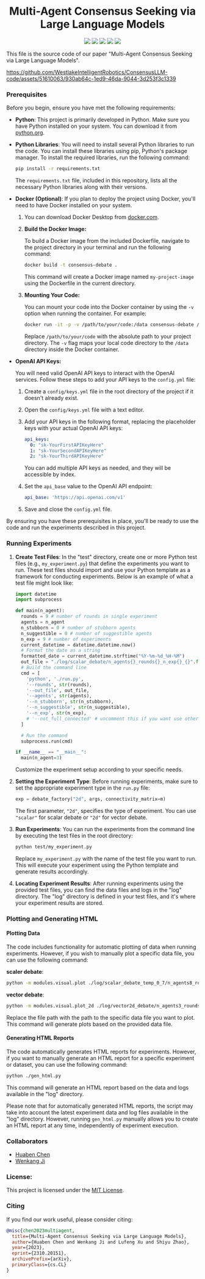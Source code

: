 
<div align="center">
  <h1>Multi-Agent Consensus Seeking via <br> Large Language Models</h1>
</div>
<p align="center">
  <a href="https://arxiv.org/abs/2310.20151">
    <img src="https://img.shields.io/badge/arXiv-paper?style=socia&logo=arxiv&logoColor=white&labelColor=grey&color=blue"></a>
  <a href="https://arxiv.org/pdf/2310.20151.pdf">
    <img src="https://img.shields.io/badge/Paper-blue?logo=googledocs&logoColor=white&labelColor=grey&color=blue"></a>
  <a href="https://westlakeintelligentrobotics.github.io/ConsensusLLM">
    <img src="https://img.shields.io/badge/Website-blue?logo=semanticweb&logoColor=white&labelColor=grey&color=blue"></a>
  <a href="https://www.python.org/downloads/">
    <img src="https://img.shields.io/badge/python-3.10-blue?logo=python&logoColor=white&labelColor=grey&color=blue"></a>
  <a href="https://opensource.org/licenses/MIT">
    <img src="https://img.shields.io/badge/License-MIT-yellow.svg"></a>
</p>

This file is the source code of our paper "Multi-Agent Consensus Seeking via Large Language Models".

https://github.com/WestlakeIntelligentRobotics/ConsensusLLM-code/assets/51610063/930ab64c-1ed9-46da-9044-3d253f3c1339


### Prerequisites

Before you begin, ensure you have met the following requirements:

- **Python**: This project is primarily developed in Python. Make sure you have Python installed on your system. You can download it from [python.org](https://www.python.org/downloads/).

- **Python Libraries**: You will need to install several Python libraries to run the code. You can install these libraries using pip, Python's package manager. To install the required libraries, run the following command:

  ```bash
  pip install -r requirements.txt
  ```

  The `requirements.txt` file, included in this repository, lists all the necessary Python libraries along with their versions.

- **Docker (Optional)**: If you plan to deploy the project using Docker, you'll need to have Docker installed on your system. 

  1. You can download Docker Desktop from [docker.com](https://www.docker.com/products/docker-desktop).

  2. **Build the Docker Image:**

     To build a Docker image from the included Dockerfile, navigate to the project directory in your terminal and run the following command:

     ```bash
     docker build -t consensus-debate .
     ```

     This command will create a Docker image named `my-project-image` using the Dockerfile in the current directory.

  3. **Mounting Your Code:**

     You can mount your code into the Docker container by using the `-v` option when running the container. For example:

     ```bash
     docker run -it -p -v /path/to/your/code:/data consensus-debate /bin/bash
     ```

     Replace `/path/to/your/code` with the absolute path to your project directory. The `-v` flag maps your local code directory to the `/data` directory inside the Docker container.

- **OpenAI API Keys:**

  You will need valid OpenAI API keys to interact with the OpenAI services. Follow these steps to add your API keys to the `config.yml` file:

  1. Create a `config/keys.yml` file in the root directory of the project if it doesn't already exist.

  2. Open the `config/keys.yml` file with a text editor.

  3. Add your API keys in the following format, replacing the placeholder keys with your actual OpenAI API keys:

     ```yaml
     api_keys:
       0: "sk-YourFirstAPIKeyHere"
       1: "sk-YourSecondAPIKeyHere"
       2: "sk-YourThirdAPIKeyHere"
     ```

     You can add multiple API keys as needed, and they will be accessible by index.

  4. Set the `api_base` value to the OpenAI API endpoint:

     ```yaml
     api_base: 'https://api.openai.com/v1'
     ```

  5. Save and close the `config.yml` file.

By ensuring you have these prerequisites in place, you'll be ready to use the code and run the experiments described in this project.

### Running Experiments

1. **Create Test Files**: In the "test" directory, create one or more Python test files (e.g., `my_experiment.py`) that define the experiments you want to run. These test files should import and use your Python template as a framework for conducting experiments. Below is an example of what a test file might look like:

   ```python
   import datetime
   import subprocess
   
   def main(n_agent):
     rounds = 9 # number of rounds in single experiment
     agents = n_agent
     n_stubborn = 0 # number of stubborn agents
     n_suggestible = 0 # number of suggestible agents
     n_exp = 9 # number of experiments
     current_datetime = datetime.datetime.now()
     # Format the date as a string
     formatted_date = current_datetime.strftime("%Y-%m-%d_%H-%M")
     out_file = "./log/scalar_debate/n_agents{}_rounds{}_n_exp{}_{}".format(agents, rounds, n_exp, formatted_date)
     # Build the command line
     cmd = [
       'python', './run.py',
       '--rounds', str(rounds),
       '--out_file', out_file,
       '--agents', str(agents),
       '--n_stubborn', str(n_stubborn),
       '--n_suggestible', str(n_suggestible),
       '--n_exp', str(n_exp),
       # '--not_full_connected' # uncomment this if you want use other topology structures
     ]
   
     # Run the command
     subprocess.run(cmd)
   
   if __name__ == "__main__":
     main(n_agent=3)
   ```

   Customize the experiment setup according to your specific needs.

2. **Setting the Experiment Type**: Before running experiments, make sure to set the appropriate experiment type in the `run.py` file:

   ```python
   exp = debate_factory("2d", args, connectivity_matrix=m)
   ```

   The first parameter, `"2d"`, specifies the type of experiment. You can use `"scalar"` for scalar debate or `"2d"` for vector debate.

3. **Run Experiments**: You can run the experiments from the command line by executing the test files in the root directory:

   ```bash
   python test/my_experiment.py
   ```

   Replace `my_experiment.py` with the name of the test file you want to run. This will execute your experiment using the Python template and generate results accordingly.

4. **Locating Experiment Results**: After running experiments using the provided test files, you can find the data files and logs in the "log" directory. The "log" directory is defined in your test files, and it's where your experiment results  are stored.

### Plotting and Generating HTML

#### Plotting Data

The code includes functionality for automatic plotting of data when running experiments. However, if you wish to manually plot a specific data file, you can use the following command:

**scaler debate**:

```bash
python -m modules.visual.plot ./log/scalar_debate_temp_0_7/n_agents8_rounds9_n_exp9_2023-10-11_13-44/data.p
```

**vector debate**:
```bash
python -m modules.visual.plot_2d ./log/vector2d_debate/n_agents3_rounds20_n_exp1_2023-10-27_14-37/trajectory.p
```

Replace the file path with the path to the specific data file you want to plot. This command will generate plots based on the provided data file.

#### Generating HTML Reports

The code automatically generates HTML reports for experiments. However, if you want to manually generate an HTML report for a specific experiment or dataset, you can use the following command:

```bash
python ./gen_html.py
```

This command will generate an HTML report based on the data and logs available in the "log" directory.

Please note that for automatically generated HTML reports, the script may take into account the latest experiment data and log files available in the "log" directory. However, running `gen_html.py` manually allows you to create an HTML report at any time, independently of experiment execution.

### Collaborators
- [Huaben Chen](https://github.com/huabench)
- [Wenkang Ji](https://github.com/jwk1rose)

### License:
This project is licensed under the [MIT License](LICENSE).


### Citing
If you find our work useful, please consider citing:
```BibTeX
@misc{chen2023multiagent,
  title={Multi-Agent Consensus Seeking via Large Language Models},
  author={Huaben Chen and Wenkang Ji and Lufeng Xu and Shiyu Zhao},
  year={2023},
  eprint={2310.20151},
  archivePrefix={arXiv},
  primaryClass={cs.CL}
}
```
